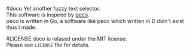#doco
Yet another fuzzy text selector.  
This software is inspired by [peco](https://github.com/peco/peco).  
peco is written in Go, a software like peco which written in D didn't exist thus I made.  

#LICENSE
doco is relased under the MIT license.  
Please see `LICENSE` file for details.  

